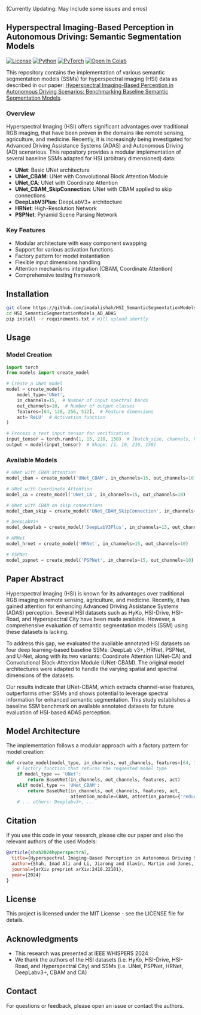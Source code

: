 (Currently Updating: May Include some issues and erros)

## Hyperspectral Imaging-Based Perception in Autonomous Driving: Semantic Segmentation Models

[![License](https://img.shields.io/badge/License-MIT-blue.svg)](https://opensource.org/licenses/MIT)
[![Python](https://img.shields.io/badge/Python-3.8%2B-blue)](https://www.python.org/)
[![PyTorch](https://img.shields.io/badge/PyTorch-1.10%2B-orange)](https://pytorch.org/)
[![Open In Colab](https://colab.research.google.com/assets/colab-badge.svg)](https://colab.research.google.com/github/imadalishah/HSI_SemanticSegmentationModels_AD_ADAS/blob/main/HSI_SemanticSegmentation_Models.ipynb)

This repository contains the implementation of various semantic segmentation models (SSMs) for hyperspectral imaging (HSI) data as described in our paper: [Hyperspectral Imaging-Based Perception in Autonomous Driving Scenarios: Benchmarking Baseline Semantic Segmentation Models](https://arxiv.org/pdf/2410.22101).

### Overview

Hyperspectral Imaging (HSI) offers significant advantages over traditional RGB imaging, that have been proven in the domains like remote sensing, agriculture, and medicine. Recently, it is increasingly being investigated for Advanced Driving Assistance Systems (ADAS) and Autonomous Driving (AD) scenarious. This repository provides a modular implementation of several baseline SSMs adapted for HSI (arbitrary dimensioned) data:

- **UNet**: Basic UNet architecture
- **UNet_CBAM**: UNet with Convolutional Block Attention Module
- **UNet_CA**: UNet with Coordinate Attention
- **UNet_CBAM_SkipConnection**: UNet with CBAM applied to skip connections
- **DeepLabV3Plus**: DeepLabV3+ architecture
- **HRNet**: High-Resolution Network
- **PSPNet**: Pyramid Scene Parsing Network

### Key Features

- Modular architecture with easy component swapping
- Support for various activation functions
- Factory pattern for model instantiation
- Flexible input dimensions handling
- Attention mechanisms integration (CBAM, Coordinate Attention)
- Comprehensive testing framework

## Installation

```bash
git clone https://github.com/imadalishah/HSI_SemanticSegmentationModels_AD_ADAS.git
cd HSI_SemanticSegmentationModels_AD_ADAS
pip install -r requirements.txt # Will upload shortly
```

## Usage

### Model Creation

```py
import torch
from models import create_model

# Create a UNet model
model = create_model(
    model_type='UNet',
    in_channels=15,  # Number of input spectral bands
    out_channels=10,  # Number of output classes
    features=[64, 128, 256, 512],  # Feature dimensions
    act='ReLU'  # Activation function
)

# Process a test input tensor for verification
input_tensor = torch.randn(1, 15, 210, 150)  # [batch_size, channels, height, width]
output = model(input_tensor)  # Shape: [1, 10, 210, 150]
```

### Available Models

```py
# UNet with CBAM attention
model_cbam = create_model('UNet_CBAM', in_channels=15, out_channels=10)

# UNet with Coordinate Attention
model_ca = create_model('UNet_CA', in_channels=15, out_channels=10)

# UNet with CBAM on skip connections
model_cbam_skip = create_model('UNet_CBAM_SkipConnection', in_channels=15, out_channels=10)

# DeepLabV3+
model_deeplab = create_model('DeepLabV3Plus', in_channels=15, out_channels=10)

# HRNet
model_hrnet = create_model('HRNet', in_channels=15, out_channels=10)

# PSPNet
model_pspnet = create_model('PSPNet', in_channels=15, out_channels=10)
```

## Paper Abstract

Hyperspectral Imaging (HSI) is known for its advantages over traditional RGB imaging in remote sensing, agriculture, and medicine. Recently, it has gained attention for enhancing Advanced Driving Assistance Systems (ADAS) perception. Several HSI datasets such as HyKo, HSI-Drive, HSI-Road, and Hyperspectral City have been made available. However, a comprehensive evaluation of semantic segmentation models (SSM) using these datasets is lacking.

To address this gap, we evaluated the available annotated HSI datasets on four deep learning-based baseline SSMs: DeepLab v3+, HRNet, PSPNet, and U-Net, along with its two variants: Coordinate Attention (UNet-CA) and Convolutional Block-Attention Module (UNet-CBAM). The original model architectures were adapted to handle the varying spatial and spectral dimensions of the datasets.

Our results indicate that UNet-CBAM, which extracts channel-wise features, outperforms other SSMs and shows potential to leverage spectral information for enhanced semantic segmentation. This study establishes a baseline SSM benchmark on available annotated datasets for future evaluation of HSI-based ADAS perception.

## Model Architecture

The implementation follows a modular approach with a factory pattern for model creation:

```py
def create_model(model_type, in_channels, out_channels, features=[64, 128, 256, 512], act='ReLU'):
    # Factory function that returns the requested model type
    if model_type == 'UNet':
        return BaseUNet(in_channels, out_channels, features, act)
    elif model_type == 'UNet_CBAM':
        return BaseUNet(in_channels, out_channels, features, act,
                        attention_module=CBAM, attention_params={'reduction': 16})
    # ... others: Deeplabv3+, ...
```

## Citation

If you use this code in your research, please cite our paper and also the relevant authors of the used Models:

```bibtex
@article{shah2024hyperspectral,
  title={Hyperspectral Imaging-Based Perception in Autonomous Driving Scenarios: Benchmarking Baseline Semantic Segmentation Models},
  author={Shah, Imad Ali and Li, Jiarong and Glavin, Martin and Jones, Edward and Ward, Enda and Deegan, Brian},
  journal={arXiv preprint arXiv:2410.22101},
  year={2024}
}
```

## License

This project is licensed under the MIT License - see the LICENSE file for details.

## Acknowledgments

- This research was presented at IEEE WHISPERS 2024
- We thank the authors of the HSI datasets (i.e. HyKo, HSI-Drive, HSI-Road, and Hyperspectral City) and SSMs (i.e. UNet, PSPNet, HRNet, DeepLabv3+, CBAM and CA)

## Contact

For questions or feedback, please open an issue or contact the authors.
